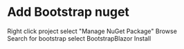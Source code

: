 # Add Bootstrap nuget
Right click project select "Manage NuGet Package"
Browse<br>
Search for bootstrap
select BootstrapBlazor
Install
